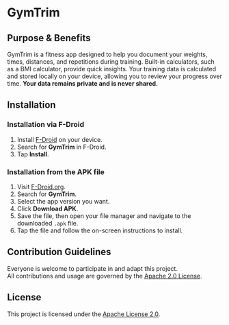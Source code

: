 # GymTrim

## Purpose & Benefits
GymTrim is a fitness app designed to help you document your weights, times, distances, and repetitions during training. Built-in calculators, such as a BMI calculator, provide quick insights. Your training data is calculated and stored locally on your device, allowing you to review your progress over time. **Your data remains private and is never shared.**

## Installation

### Installation via F-Droid
1. Install [F-Droid](https://f-droid.org/) on your device.
2. Search for **GymTrim** in F-Droid.
3. Tap **Install**.

### Installation from the APK file
1. Visit [F-Droid.org](https://f-droid.org/).
2. Search for **GymTrim**.
3. Select the app version you want.
4. Click **Download APK**.
5. Save the file, then open your file manager and navigate to the downloaded `.apk` file.
6. Tap the file and follow the on-screen instructions to install.

## Contribution Guidelines
Everyone is welcome to participate in and adapt this project.  
All contributions and usage are governed by the [Apache 2.0 License](LICENSE).

## License
This project is licensed under the [Apache License 2.0](LICENSE).
